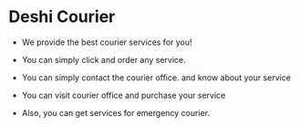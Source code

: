# Deshi Courier

-   We provide the best courier services for you!

-   You can simply click and order any service.

-   You can simply contact the courier office. and know about your service

-   You can visit courier office and purchase your service
-   Also, you can get services for emergency courier.
